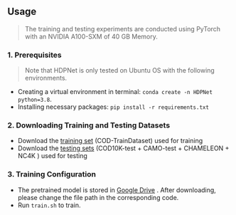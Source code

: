 
## Usage

> The training and testing experiments are conducted using PyTorch with an NVIDIA A100-SXM of 40 GB Memory.

### 1. Prerequisites

> Note that HDPNet is only tested on Ubuntu OS with the following environments.

- Creating a virtual environment in terminal: `conda create -n HDPNet python=3.8`.
- Installing necessary packages: `pip install -r requirements.txt`

### 2. Downloading Training and Testing Datasets

- Download the [training set](https://drive.google.com/drive/folders/1V1z3WxDOqZeo8adIu6vmh8rZPf31M_To?usp=drive_link) (COD-TrainDataset) used for training 
- Download the [testing sets](https://drive.google.com/drive/folders/1UndxEPkZFxZwbrVvctb8ZvRpThwB7AND?usp=drive_link) (COD10K-test + CAMO-test + CHAMELEON + NC4K ) used for testing

### 3. Training Configuration

- The pretrained model is stored in [Google Drive](https://drive.google.com/file/d/1fJpCAKDIISC5yQcr4XASalv95hdI5cB4/view?usp=drive_link) . After downloading, please change the file path in the corresponding code.
- Run `train.sh` to train.


